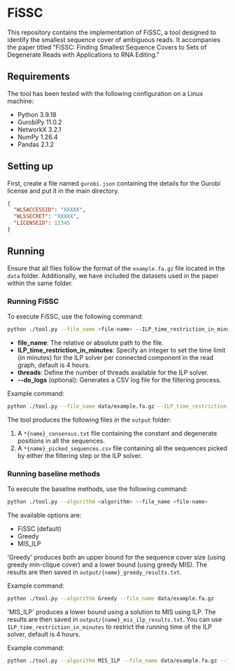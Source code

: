 
# FiSSC

This repository contains the implementation of FiSSC, a tool designed to identify the smallest sequence cover of ambiguous reads. It accompanies the paper titled "FiSSC: Finding Smallest Sequence Covers to Sets of Degenerate Reads with Applications to RNA Editing."


## Requirements

The tool has been tested with the following configuration on a Linux machine:
- Python 3.9.18
- GurobiPy 11.0.2
- NetworkX 3.2.1
- NumPy 1.26.4
- Pandas 2.1.2

 
## Setting up
First, create a file named `gurobi.json` containing the details for the Gurobi license and put it in the main directory.

```json
{
  "WLSACCESSID": "XXXXX",
  "WLSSECRET": "XXXXX",
  "LICENSEID": 12345
}
```


## Running

Ensure that all files follow the format of the `example.fa.gz` file located in the `data` folder. Additionally, we have included the datasets used in the paper within the same folder.


### Running FiSSC

To execute FiSSC, use the following command:

```bash
python ./tool.py --file_name <file-name> --ILP_time_restriction_in_minutes <minutes> --threads <thread_count> [--do_logs]
```

- **file_name**: The relative or absolute path to the file.
- **ILP_time_restriction_in_minutes**: Specify an integer to set the time limit (in minutes) for the ILP solver per connected component in the read graph, default is 4 hours.
- **threads**: Define the number of threads available for the ILP solver.
- **--do_logs** (optional): Generates a CSV log file for the filtering process.

Example command:
```bash
python ./tool.py --file_name data/example.fa.gz --ILP_time_restriction_in_minutes 240 --threads 64 --do_logs
```


The tool produces the following files in the `output` folder:
1. A `*{name}_consensus.txt` file containing the constant and degenerate positions in all the sequences.
2. A `*{name}_picked_sequences.csv` file containing all the sequences picked by either the filtering step or the ILP solver.

[comment]: <> (Add contact in the final submission)

### Running baseline methods

To execute the baseline methods, use the following command:

```bash
python ./tool.py --algorithm <algorithm> --file_name <file-name> 
```

The available options are: 
- FiSSC (default)
- Greedy
- MIS_ILP

'Greedy' produces both an upper bound for the sequence cover size (using greedy min-clique cover) and a lower bound (using greedy MIS). The results are then saved in `output/{name}_greedy_results.txt`.

Example command:
```bash
python ./tool.py --algorithm Greedy --file_name data/example.fa.gz 
```


'MIS_ILP' produces a lower bound using a solution to MIS using ILP. The results are then saved in `output/{name}_mis_ilp_results.txt`. You can use `ILP_time_restriction_in_minutes` to restrict the running time of the ILP solver, default is 4 hours.

Example command:
```bash
python ./tool.py --algorithm MIS_ILP --file_name data/example.fa.gz --ILP_time_restriction_in_minutes 1440 
```
